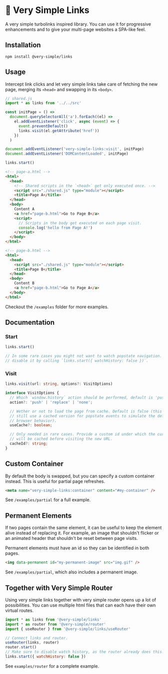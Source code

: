 # 🔗 Very Simple Links

A very simple turbolinks inspired library. You can use it for progressive
enhancements and to give your multi-page websites a SPA-like feel.

## Installation

```
npm install @very-simple/links
```

## Usage

Intercept link clicks and let very simple links take care of fetching the new
page, merging its `<head>` and swapping in its `<body>`.

```js
// shared.js
import * as links from '../../src'

const initPage = () =>
  document.querySelectorAll('a').forEach((el) =>
    el.addEventListener('click', async (event) => {
      event.preventDefault()
      links.visit(el.getAttribute('href'))
    })
  )

document.addEventListener('very-simple-links:visit', initPage)
document.addEventListener('DOMContentLoaded', initPage)

links.start()
```

```html
<!-- page-a.html -->
<html>
  <head>
    <!-- Shared scripts in the `<head>` get only executed once. -->
    <script src="./shared.js" type="module"></script>
    <title>Page A</title>
  </head>
  <body>
    Content A
    <a href="page-b.html">Go to Page B</a>
    <script>
      // Scripts in the body get executed on each page visit.
      console.log('hello from Page A!')
    </script>
  </body>
</html>
```

```html
<!-- page-b.html -->
<html>
  <head>
    <script src="./shared.js" type="module"></script>
    <title>Page B</title>
  </head>
  <body>
    Content B
    <a href="page-b.html">Go to Page A</a>
  </body>
</html>
```

Checkout the `/examples` folder for more examples.

## Documentation

### Start

```js
links.start()

// In some rare cases you might not want to watch popstate navigation. You can
// disable it by calling `links.start({ watchHistory: false })`.
```

### Visit

```ts
links.visit(url: string, options?: VisitOptions)

interface VisitOptions {
  // Which `window.history` action should be performed, default is 'push'.
  action?: 'push' | 'replace' | 'none';

  // Wether or not to load the page from cache. Default is false (this will
  // still use a cached version for popstate events to simulate the default
  // browser behavior).
  useCache?: boolean;

  // Only needed in rare cases. Provide a custom id under which the current page
  // will be cached before visiting the new URL.
  cacheId?: string;
}
```

## Custom Container

By default the body is swapped, but you can specify a custom container instead.
This is useful for partial page refreshes.

```html
<meta name="very-simple-links:container" content="#my-container" />
```

See `/examples/partial` for a full example.

## Permanent Elements

If two pages contain the same element, it can be useful to keep the element
alive instead of replacing it. For example, an image that shouldn't flicker or
an animated header that shouldn't be reset between page visits.

Permanent elements must have an id so they can be identified in both pages.

```html
<img data-permanent id="my-permanent-image" src="img.gif" />
```

See `/examples/partial`, which also includes a permanent image.

## Together with Very Simple Router

Using very simple links together with very simple router opens up a lot of
possibilities. You can use multiple html files that can each have their own
virtual routes.

```js
import * as links from '@very-simple/links'
import * as router from '@very-simple/router'
import { useRouter } from '@very-simple/links/useRouter'

// Connect links and router.
useRouter(links, router)
router.start()
// Make sure to disable watch history, as the router already does this!
links.start({ watchHistory: false })
```

See `examples/router` for a complete example.
